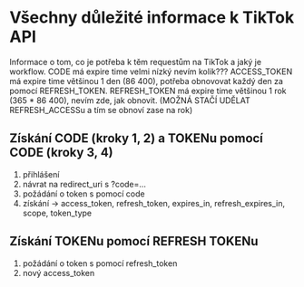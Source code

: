 # Všechny důležité informace k TikTok API

Informace o tom, co je potřeba k těm requestům na TikTok a jaký je workflow.
CODE má expire time velmi nízký nevím kolik???
ACCESS_TOKEN má expire time většinou 1 den (86 400), potřeba obnovovat každý den za pomocí REFRESH_TOKEN.
REFRESH_TOKEN má expire time většinou 1 rok (365 * 86 400), nevím zde, jak obnovit. (MOŽNÁ STAČÍ UDĚLAT REFRESH_ACCESSu a tím se obnoví zase na rok)

## Získání CODE (kroky 1, 2) a TOKENu pomocí CODE (kroky 3, 4)

1. přihlášení 
2. návrat na redirect_uri s ?code=...
3. požádání o token s pomocí code
4. získání -> access_token, refresh_token, expires_in, refresh_expires_in, scope, token_type

## Získání TOKENu pomocí REFRESH TOKENu

1. požádání o token s pomocí refresh_token
2. nový access_token